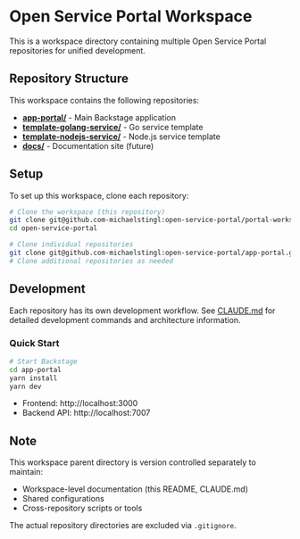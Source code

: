 # Open Service Portal Workspace

This is a workspace directory containing multiple Open Service Portal repositories for unified development.

## Repository Structure

This workspace contains the following repositories:

- **[app-portal/](https://github.com/open-service-portal/app-portal)** - Main Backstage application
- **[template-golang-service/](https://github.com/open-service-portal/template-golang-service)** - Go service template
- **[template-nodejs-service/](https://github.com/open-service-portal/template-nodejs-service)** - Node.js service template
- **[docs/](https://github.com/open-service-portal/docs)** - Documentation site (future)

## Setup

To set up this workspace, clone each repository:

```bash
# Clone the workspace (this repository)
git clone git@github.com-michaelstingl:open-service-portal/portal-workspace.git open-service-portal
cd open-service-portal

# Clone individual repositories
git clone git@github.com-michaelstingl:open-service-portal/app-portal.git
# Clone additional repositories as needed
```

## Development

Each repository has its own development workflow. See [CLAUDE.md](./CLAUDE.md) for detailed development commands and architecture information.

### Quick Start

```bash
# Start Backstage
cd app-portal
yarn install
yarn dev
```

- Frontend: http://localhost:3000
- Backend API: http://localhost:7007

## Note

This workspace parent directory is version controlled separately to maintain:
- Workspace-level documentation (this README, CLAUDE.md)
- Shared configurations
- Cross-repository scripts or tools

The actual repository directories are excluded via `.gitignore`.